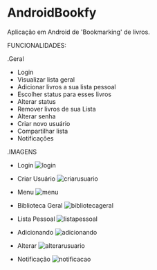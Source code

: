 # AndroidBookfy
Aplicação em Android de 'Bookmarking' de livros.

FUNCIONALIDADES:

.Geral
- Login
- Visualizar lista geral
- Adicionar livros a sua lista pessoal
- Escolher status para esses livros
- Alterar status
- Remover livros de sua Lista
- Alterar senha
- Criar novo usuário
- Compartilhar lista
- Notificações

.IMAGENS


- Login
![login](https://user-images.githubusercontent.com/36937229/43544208-999b64d4-95a8-11e8-932d-c8917d6251e6.PNG)

- Criar Usuário
![criarusuario](https://user-images.githubusercontent.com/36937229/43544206-99586c4c-95a8-11e8-9c94-77e7bfec3beb.PNG)

- Menu
![menu](https://user-images.githubusercontent.com/36937229/43544209-99bb777e-95a8-11e8-8215-208f5f5fe677.PNG)

- Biblioteca Geral
![bibliotecageral](https://user-images.githubusercontent.com/36937229/43544214-9a4c2256-95a8-11e8-8f9d-c57840d417ce.PNG)

- Lista Pessoal
![listapessoal](https://user-images.githubusercontent.com/36937229/43544207-997c4752-95a8-11e8-996b-caa1894b3a0b.PNG)

- Adicionando
![adicionando](https://user-images.githubusercontent.com/36937229/43544211-99fd4cb2-95a8-11e8-843d-b17007f34819.PNG)

- Alterar
![alterarusuario](https://user-images.githubusercontent.com/36937229/43544212-9a1c530a-95a8-11e8-840f-611f1073231c.PNG)

- Notificação
![notificacao](https://user-images.githubusercontent.com/36937229/43544210-99dc212c-95a8-11e8-8cbb-9a18a5acb9af.PNG)
